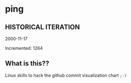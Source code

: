 # ping

## HISTORICAL ITERATION
2000-11-17

Incremented: 1264

## What is this?? 
Linux skills to hack the github commit visualization chart `;-)`
